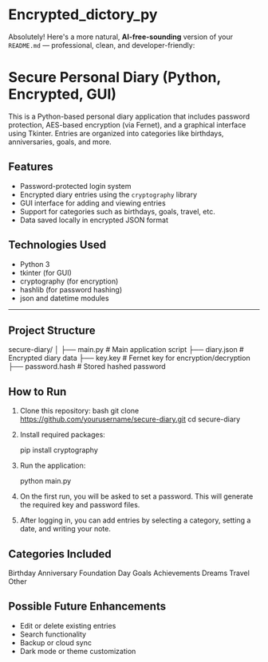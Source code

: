 # Encrypted_dictory_py
Absolutely! Here's a more natural, **AI-free-sounding** version of your `README.md` — professional, clean, and developer-friendly:

# Secure Personal Diary (Python, Encrypted, GUI)

This is a Python-based personal diary application that includes password protection, AES-based encryption (via Fernet), and a graphical interface using Tkinter. Entries are organized into categories like birthdays, anniversaries, goals, and more.

## Features

* Password-protected login system
* Encrypted diary entries using the `cryptography` library
* GUI interface for adding and viewing entries
* Support for categories such as birthdays, goals, travel, etc.
* Data saved locally in encrypted JSON format

## Technologies Used

* Python 3
* tkinter (for GUI)
* cryptography (for encryption)
* hashlib (for password hashing)
* json and datetime modules

---

## Project Structure
secure-diary/
│
├── main.py           # Main application script
├── diary.json        # Encrypted diary data
├── key.key           # Fernet key for encryption/decryption
├── password.hash     # Stored hashed password

## How to Run

1. Clone this repository:
    bash
   git clone https://github.com/yourusername/secure-diary.git
   cd secure-diary

2. Install required packages:

   pip install cryptography
   
3. Run the application:

   python main.py

4. On the first run, you will be asked to set a password. This will generate the required key and password files.

5. After logging in, you can add entries by selecting a category, setting a date, and writing your note.

## Categories Included

 Birthday
 Anniversary
 Foundation Day
 Goals
 Achievements
 Dreams
 Travel
 Other

## Possible Future Enhancements

* Edit or delete existing entries
* Search functionality
* Backup or cloud sync
* Dark mode or theme customization


